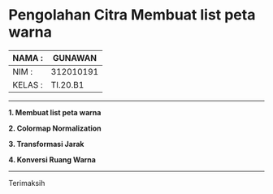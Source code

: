 # Pengolahan Citra Membuat list peta warna

| NAMA  :| GUNAWAN |
| --- | --- |
| NIM   :| 312010191 |
| KELAS :| TI.20.B1 |

<hr>

**1. Membuat list peta warna**

**2. Colormap Normalization**

**3. Transformasi Jarak**

**4. Konversi Ruang Warna**

<hr>

Terimaksih